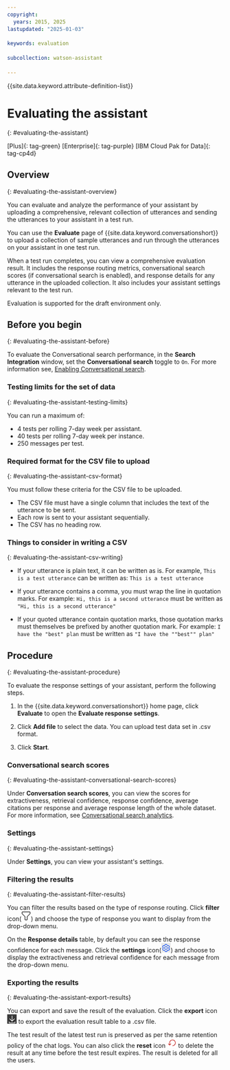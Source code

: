 ```yaml
---
copyright:
  years: 2015, 2025
lastupdated: "2025-01-03"

keywords: evaluation

subcollection: watson-assistant

---
```


{{site.data.keyword.attribute-definition-list}}

# Evaluating the assistant
{: #evaluating-the-assistant}

[Plus]{: tag-green} [Enterprise]{: tag-purple} [IBM Cloud Pak for Data]{: tag-cp4d}

## Overview
{: #evaluating-the-assistant-overview}

You can evaluate and analyze the performance of your assistant by uploading a comprehensive, relevant collection of utterances and sending the utterances to your assistant in a test run.

You can use the **Evaluate** page of {{site.data.keyword.conversationshort}} to upload a collection of sample utterances and run through the utterances on your assistant in one test run. 

When a test run completes, you can view a comprehensive evaluation result. It includes the response routing metrics, conversational search scores (if conversational search is enabled), and response details for any utterance in the uploaded collection. It also includes your assistant settings relevant to the test run.

Evaluation is supported for the draft environment only.

## Before you begin
{: #evaluating-the-assistant-before}

To evaluate the Conversational search performance, in the **Search Integration** window, set the **Conversational search** toggle to `On`. For more information see, [Enabling Conversational search](https://cloud.ibm.com/docs/watson-assistant?topic=watson-assistant-conversational-search#conversational-search-setup).

### Testing limits for the set of data
{: #evaluating-the-assistant-testing-limits}

You can run a maximum of:

- 4 tests per rolling 7-day week per assistant.
- 40 tests per rolling 7-day week per instance.
- 250 messages per test.

### Required format for the CSV file to upload
{: #evaluating-the-assistant-csv-format}

You must follow these criteria for the CSV file to be uploaded. 

- The CSV file must have a single column that includes the text of the utterance to be sent.
- Each row is sent to your assistant sequentially. 
- The CSV has no heading row. 

### Things to consider in writing a CSV
{: #evaluating-the-assistant-csv-writing}

- If your utterance is plain text, it can be written as is. For example, `This is a test utterance` can be written as:
   `This is a test utterance`

- If your utterance contains a comma, you must wrap the line in quotation marks. For example:
   `Hi, this is a second utterance` must be written as `"Hi, this is a second utterance"`

- If your quoted utterance contain quotation marks, those quotation marks must themselves be prefixed by another quotation mark. For example:
   `I have the "best" plan` must be written as `"I have the ""best"" plan"`

## Procedure
{: #evaluating-the-assistant-procedure}

To evaluate the response settings of your assistant, perform the following steps.

1. In the {{site.data.keyword.conversationshort}} home page, click **Evaluate** to open the **Evaluate response settings**.

1. Click **Add file** to select the data. You can upload test data set in .csv format.

1. Click **Start**.

### Conversational search scores
{: #evaluating-the-assistant-conversational-search-scores}

Under **Conversation search scores**, you can view the scores for extractiveness, retrieval confidence, response confidence, average citations per response and average response length of the whole dataset. For more information, see [Conversational search analytics](https://cloud.ibm.com/docs/watson-assistant?topic=watson-assistant-conversational-search-analytics).

### Settings
{: #evaluating-the-assistant-settings}

Under **Settings**, you can view your assistant's settings.

### Filtering the results
{: #evaluating-the-assistant-filter-results}

You can filter the results based on the type of response routing. Click **filter** icon(![Filter icon](images/filter-response.png)) and choose the type of response you want to display from the drop-down menu.

On the **Response details** table, by default you can see the response confidence for each message. Click the **settings** icon(![Settings icon](images/response-details-settings.png)) and choose to display the extractiveness and retrieval confidence for each message from the drop-down menu.

### Exporting the results
{: #evaluating-the-assistant-export-results}

You can export and save the result of the evaluation. Click the **export** icon ![filter icon](images/export-evaluation-results.png) to export the evaluation result table to a .csv file. 

The test result of the latest test run is preserved as per the same retention policy of the chat logs. You can also click the **reset** icon ![Reset icon](images/reset-evaluation-results.png) to delete the result at any time before the test result expires. The result is deleted for all the users.
